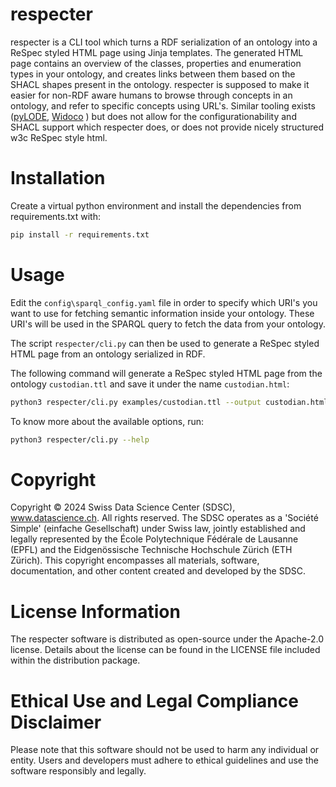# respecter
respecter is a CLI tool which turns a RDF serialization of an ontology into a ReSpec styled HTML page using Jinja templates. The generated HTML page contains an overview of the classes, properties and enumeration types in your ontology, and creates links between them based on the SHACL shapes present in the ontology.
respecter is supposed to make it easier for non-RDF aware humans to browse through concepts in an ontology, and refer to specific concepts using URL's. Similar tooling exists ([pyLODE](https://github.com/RDFLib/pyLODE), [Widoco](https://github.com/dgarijo/Widoco) ) but does not allow for the configurationability and SHACL support which respecter does, or does not provide nicely structured w3c ReSpec style html. 

# Installation

Create a virtual python environment and install the dependencies from requirements.txt with:
```sh
pip install -r requirements.txt
```

# Usage
Edit the `config\sparql_config.yaml` file in order to specify which URI's you want to use for fetching semantic information inside your ontology. These URI's will be used in the SPARQL query to fetch the data from your ontology.

The script `respecter/cli.py` can then be used to generate a ReSpec styled HTML page from an ontology serialized in RDF. 

The following command will generate a ReSpec styled HTML page from the ontology `custodian.ttl` and save it under the name `custodian.html`:

```sh
python3 respecter/cli.py examples/custodian.ttl --output custodian.html
```

To know more about the available options, run:

```sh
python3 respecter/cli.py --help
```
# Copyright
Copyright © 2024 Swiss Data Science Center (SDSC), www.datascience.ch. All rights reserved. The SDSC operates as a 'Société Simple' (einfache Gesellschaft) under Swiss law, jointly established and legally represented by the École Polytechnique Fédérale de Lausanne (EPFL) and the Eidgenössische Technische Hochschule Zürich (ETH Zürich). This copyright encompasses all materials, software, documentation, and other content created and developed by the SDSC.
# License Information
The respecter software is distributed as open-source under the Apache-2.0 license. Details about the license can be found in the LICENSE file included within the distribution package.
# Ethical Use and Legal Compliance Disclaimer
Please note that this software should not be used to harm any individual or entity. Users and developers must adhere to ethical guidelines and use the software responsibly and legally.

